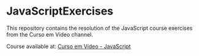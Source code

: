 # JavaScriptExercises
This repository contains the resolution of the JavaScript course exercises from the Curso em Vídeo channel.

Course available at: <a href="https://www.youtube.com/playlist?list=PLntvgXM11X6pi7mW0O4ZmfUI1xDSIbmTm">Curso em Vídeo - JavaScript</a>
